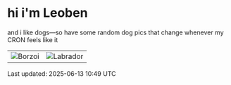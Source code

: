 # hi i'm Leoben

and i like dogs—so have some random dog pics that change whenever my CRON feels like it

|  |  |
|--------|----------|
| ![Borzoi](https://random-dog-vercel.vercel.app/api/random-borzoi?v=1749811771) | ![Labrador](https://random-dog-vercel.vercel.app/api/random-labrador?v=1749811771) |

Last updated: 2025-06-13 10:49 UTC
